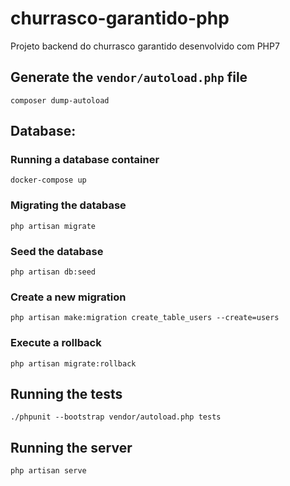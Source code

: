 # churrasco-garantido-php
Projeto backend do churrasco garantido desenvolvido com PHP7

## Generate the `vendor/autoload.php` file

```
composer dump-autoload
```

## Database:

### Running a database container

```
docker-compose up
```

### Migrating the database

```
php artisan migrate
```

### Seed the database

```
php artisan db:seed
```

### Create a new migration

```
php artisan make:migration create_table_users --create=users
```

### Execute a rollback

```
php artisan migrate:rollback
```

## Running the tests

```
./phpunit --bootstrap vendor/autoload.php tests
```

## Running the server

```
php artisan serve
```